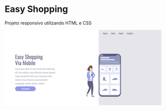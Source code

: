 <h1> Easy Shopping</h1>
<p> Projeto responsivo utilizando HTML e CSS</p>

<img src="https://github.com/ThiagoSilva2303/Easy-Shopping/blob/master/img/Easy%20Shopping%20Desktop.png?raw=true">
